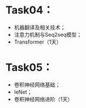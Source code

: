 # Task04：
- 机器翻译及相关技术；
- 注意力机制与Seq2seq模型；
- Transformer（1天）
# Task05：
- 卷积神经网络基础；
- leNet；
- 卷积神经网络进阶（1天）
